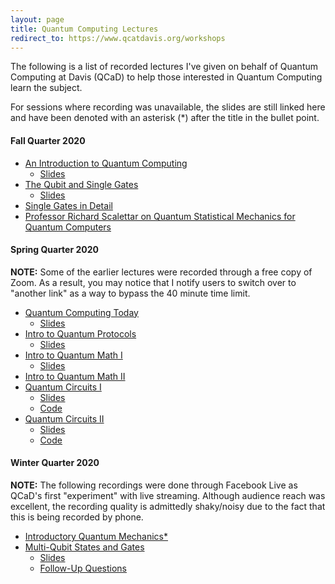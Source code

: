 ```yaml
---
layout: page
title: Quantum Computing Lectures
redirect_to: https://www.qcatdavis.org/workshops
---
```


The following is a list of recorded lectures I've given on behalf of Quantum Computing at Davis (QCaD) to help those interested in Quantum Computing learn the subject.

For sessions where recording was unavailable, the slides are still linked here and have been denoted with an asterisk (*) after the title in the bullet point.

#### Fall Quarter 2020

* [An Introduction to Quantum Computing](https://youtu.be/mUUa8xJpdUA)
  * [Slides](https://docs.google.com/presentation/d/1V5PRjO5C6uwm2k91uz82-zD0jQzSqziasGUDtgmtGbo/edit?usp=sharing)
* [The Qubit and Single Gates](https://youtu.be/opmekWyahyY)
  * [Slides](https://docs.google.com/presentation/d/1FQ9WkUd8eEH9z0b0n51OONOqeRwDdtmLozGBiZHU9Bs/edit?usp=sharing)
* [Single Gates in Detail](https://youtu.be/kQOUmY9eeBc)
* [Professor Richard Scalettar on Quantum Statistical Mechanics for Quantum Computers](https://youtu.be/4qHvUdANL3U)

#### Spring Quarter 2020
__NOTE:__ Some of the earlier lectures were recorded through a free copy of Zoom. As a result, you may notice that I notify users to switch over to "another link" as a way to bypass the 40 minute time limit.
* [Quantum Computing Today](https://youtu.be/fH-JIAKN9pY)
  * [Slides](https://docs.google.com/presentation/d/1mj-yoVgmfpVGPnz5l4_6FE1ZiQuK28vMQ-FOB4iHlsE/edit?usp=sharing)
* [Intro to Quantum Protocols](https://youtu.be/q-aHGhLO3s8)
  * [Slides](https://docs.google.com/presentation/d/16MG9z5pMZ1DXZPGDmie_9dstOmuGZlsyqX-PjKBlUl8/edit?usp=sharing)
* [Intro to Quantum Math I](https://youtu.be/vjk9d8hg3aQ)
  * [Slides](https://docs.google.com/presentation/d/1FXhLhaDEx94WJ6LXZBSk6jDlpJ7lsHfhYaGocPRH5tQ/edit?usp=sharing)
* [Intro to Quantum Math II](https://youtu.be/kVb61D5DRoA)
* [Quantum Circuits I](https://youtu.be/GKePQYceRWE)
  * [Slides](https://docs.google.com/presentation/d/1VH3gUlg2KRZgDBuJn8AvGjz0W_rG5FUcyqUUOL-pRTA/edit#slide=id.p)
  * [Code](https://github.com/Quantum-Computing-at-Davis/npquantum/blob/master/QCaD-Circuits-I.ipynb)
* [Quantum Circuits II](https://youtu.be/WJnVE9-geq0)
  * [Slides](https://docs.google.com/presentation/d/1SjjogbzpRne3-xB4_YitOXmu7XoEMxiGBm6T4KbJegU/edit#slide=id.p)
  * [Code](https://github.com/Quantum-Computing-at-Davis/npquantum/blob/master/QCaD-Circuits-I.ipynb)


#### Winter Quarter 2020
__NOTE:__ The following recordings were done through Facebook Live as QCaD's first "experiment" with live streaming. Although audience reach was excellent, the recording quality is admittedly shaky/noisy due to the fact that this is being recorded by phone.
* [Introductory Quantum Mechanics*](https://docs.google.com/presentation/d/1cT4mN_7Xwq9CQbmItj8G5Xkx9FDupP2C4OvDOpZQbuQ/edit?usp=sharing)
* [Multi-Qubit States and Gates](https://www.facebook.com/QCUCD/videos/580490399212848/)
  * [Slides](https://docs.google.com/presentation/d/1OF_hRZ5Y9TpOQpFcDkFgDiWiafucWP2VE_r4FjdguXk/edit?usp=sharing)
  * [Follow-Up Questions](https://www.facebook.com/QCUCD/videos/2557462857835006/)